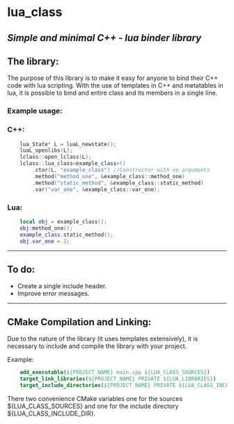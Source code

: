 # lua_class
## *Simple and minimal C++ - lua binder library*

## The library:
The purpose of this library is to make it easy for anyone to bind their C++ code with lua scripting. With the use of templates in C++ and metatables in lua, it is possible to bind and entire class and its members in a single line.


### Example usage:
### C++:
```C++
    lua_State* L = luaL_newstate();
    luaL_openlibs(L);
    lclass::open_lclass(L);
    lclass::lua_class<example_class>()
        .ctor(L, "example_class") //Constructor with no arguments
        .method("method_one", &example_class::method_one)
        .method("static_method", &example_class::static_method)
        .var("var_one", &example_class::var_one);
```
### Lua:
```lua
    local obj = example_class();
    obj:method_one();
    example_class.static_method();
    obj.var_one = 2;
```
---

## To do:
- Create a single include header.
- Improve error messages.

---

## CMake Compilation and Linking:
Due to the nature of the library (it uses templates extensively), it is necessary to include and compile the library with your project.

Example:

```Cmake
    add_executable(${PROJECT_NAME} main.cpp ${LUA_CLASS_SOURCES})
    target_link_libraries(${PROJECT_NAME} PRIVATE ${LUA_LIBRARIES})
    target_include_directories(${PROJECT_NAME} PRIVATE ${LUA_CLASS_INCLUDE_DIR} ${LUA_INCLUDE_DIR})
```
There two convenience CMake variables one for the sources ${LUA_CLASS_SOURCES} and one for the include directory ${LUA_CLASS_INCLUDE_DIR}.
